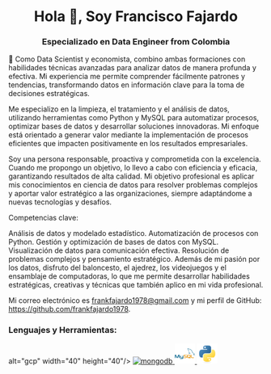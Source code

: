 <h1 align="center">Hola 👋, Soy Francisco Fajardo</h1>
<h3 align="center">Especializado en Data Engineer from Colombia</h3>


🌱 Como Data Scientist y economista, combino ambas formaciones con habilidades técnicas avanzadas para analizar datos de manera profunda y efectiva. Mi experiencia me permite comprender fácilmente patrones y tendencias, transformando datos en información clave para la toma de decisiones estratégicas.

Me especializo en la limpieza, el tratamiento y el análisis de datos, utilizando herramientas como Python y MySQL para automatizar procesos, optimizar bases de datos y desarrollar soluciones innovadoras. Mi enfoque está orientado a generar valor mediante la implementación de procesos eficientes que impacten positivamente en los resultados empresariales.

Soy una persona responsable, proactiva y comprometida con la excelencia. Cuando me propongo un objetivo, lo llevo a cabo con eficiencia y eficacia, garantizando resultados de alta calidad. Mi objetivo profesional es aplicar mis conocimientos en ciencia de datos para resolver problemas complejos y aportar valor estratégico a las organizaciones, siempre adaptándome a nuevas tecnologías y desafíos.

Competencias clave:

Análisis de datos y modelado estadístico.
Automatización de procesos con Python.
Gestión y optimización de bases de datos con MySQL.
Visualización de datos para comunicación efectiva.
Resolución de problemas complejos y pensamiento estratégico.
Además de mi pasión por los datos, disfruto del baloncesto, el ajedrez, los videojuegos y el ensamblaje de computadoras, lo que me permite desarrollar habilidades estratégicas, creativas y técnicas que también aplico en mi vida profesional.

Mi correo electrónico es frankfajardo1978@gmail.com y mi perfil de GitHub: https://github.com/frankfajardo1978.




<h3 align="left">Lenguajes y Herramientas:</h3>
<p align="left"> alt="gcp" width="40" height="40"/> </a> <a href="https://git-scm.com/" target="_blank" rel="noreferrer"> <img src="https://www.vectorlogo.zone/logos/git-scm/git-scm-icon.svg" src="https://raw.githubusercontent.com/devicons/devicon/master/icons/mongodb/mongodb-original-wordmark.svg" alt="mongodb" width="40" height="40"/> </a> <a href="https://www.mysql.com/" target="_blank" rel="noreferrer"> <img src="https://raw.githubusercontent.com/devicons/devicon/master/icons/mysql/mysql-original-wordmark.svg" alt="mysql" width="40" height="40"/> </a> <a href="https://www.python.org" target="_blank" rel="noreferrer"> <img src="https://raw.githubusercontent.com/devicons/devicon/master/icons/python/python-original.svg" alt="python" width="40" height="40"/> </a> </p>

